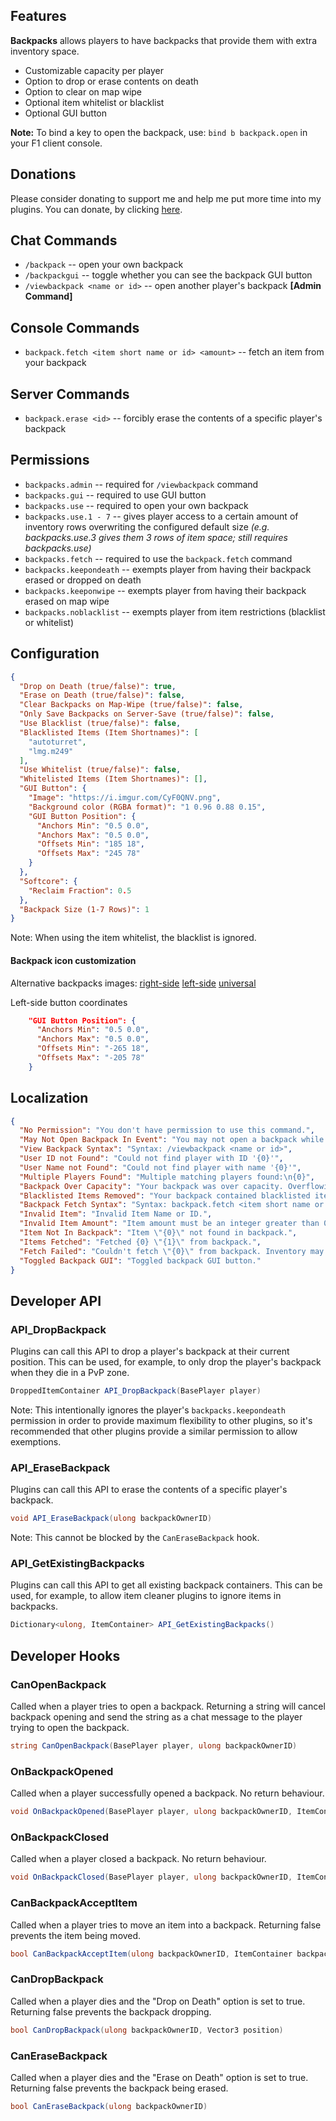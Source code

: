 ﻿## Features

**Backpacks** allows players to have backpacks that provide them with extra inventory space.

- Customizable capacity per player
- Option to drop or erase contents on death
- Option to clear on map wipe
- Optional item whitelist or blacklist
- Optional GUI button

**Note:** To bind a key to open the backpack, use: `bind b backpack.open` in your F1 client console.

## Donations

Please consider donating to support me and help me put more time into my plugins. You can donate, by clicking [here](https://laserhydra.com/).

## Chat Commands

- `/backpack` -- open your own backpack
- `/backpackgui` -- toggle whether you can see the backpack GUI button
- `/viewbackpack <name or id>` -- open another player's backpack **[Admin Command]**

## Console Commands

- `backpack.fetch <item short name or id> <amount>` -- fetch an item from your backpack

## Server Commands

- `backpack.erase <id>` -- forcibly erase the contents of a specific player's backpack

## Permissions

- `backpacks.admin` -- required for `/viewbackpack` command
- `backpacks.gui` -- required to use GUI button
- `backpacks.use` -- required to open your own backpack
- `backpacks.use.1 - 7` -- gives player access to a certain amount of inventory rows overwriting the configured default size *(e.g. backpacks.use.3 gives them 3 rows of item space; still requires backpacks.use)*
- `backpacks.fetch` -- required to use the `backpack.fetch` command
- `backpacks.keepondeath` -- exempts player from having their backpack erased or dropped on death
- `backpacks.keeponwipe` -- exempts player from having their backpack erased on map wipe
- `backpacks.noblacklist` -- exempts player from item restrictions (blacklist or whitelist)

## Configuration

```json
{
  "Drop on Death (true/false)": true,
  "Erase on Death (true/false)": false,
  "Clear Backpacks on Map-Wipe (true/false)": false,
  "Only Save Backpacks on Server-Save (true/false)": false,
  "Use Blacklist (true/false)": false,
  "Blacklisted Items (Item Shortnames)": [
    "autoturret",
    "lmg.m249"
  ],
  "Use Whitelist (true/false)": false,
  "Whitelisted Items (Item Shortnames)": [],
  "GUI Button": {
    "Image": "https://i.imgur.com/CyF0QNV.png",
    "Background color (RGBA format)": "1 0.96 0.88 0.15",
    "GUI Button Position": {
      "Anchors Min": "0.5 0.0",
      "Anchors Max": "0.5 0.0",
      "Offsets Min": "185 18",
      "Offsets Max": "245 78"
    }
  },
  "Softcore": {
    "Reclaim Fraction": 0.5
  },
  "Backpack Size (1-7 Rows)": 1
}
```

Note: When using the item whitelist, the blacklist is ignored.

#### Backpack icon customization

Alternative backpacks images:
[right-side](https://i.imgur.com/h1HQEAB.png)
[left-side](https://i.imgur.com/wLR9Z6V.png)
[universal](https://i.imgur.com/5RE9II5.png)

Left-side button coordinates
```json
    "GUI Button Position": {
      "Anchors Min": "0.5 0.0",
      "Anchors Max": "0.5 0.0",
      "Offsets Min": "-265 18",
      "Offsets Max": "-205 78"
    }
```

## Localization

```json
{
  "No Permission": "You don't have permission to use this command.",
  "May Not Open Backpack In Event": "You may not open a backpack while participating in an event!",
  "View Backpack Syntax": "Syntax: /viewbackpack <name or id>",
  "User ID not Found": "Could not find player with ID '{0}'",
  "User Name not Found": "Could not find player with name '{0}'",
  "Multiple Players Found": "Multiple matching players found:\n{0}",
  "Backpack Over Capacity": "Your backpack was over capacity. Overflowing items were added to your inventory or dropped.",
  "Blacklisted Items Removed": "Your backpack contained blacklisted items. They have been added to your inventory or dropped.",
  "Backpack Fetch Syntax": "Syntax: backpack.fetch <item short name or id> <amount>",
  "Invalid Item": "Invalid Item Name or ID.",
  "Invalid Item Amount": "Item amount must be an integer greater than 0.",
  "Item Not In Backpack": "Item \"{0}\" not found in backpack.",
  "Items Fetched": "Fetched {0} \"{1}\" from backpack.",
  "Fetch Failed": "Couldn't fetch \"{0}\" from backpack. Inventory may be full.",
  "Toggled Backpack GUI": "Toggled backpack GUI button."
}
```

## Developer API

### API_DropBackpack

Plugins can call this API to drop a player's backpack at their current position. This can be used, for example, to only drop the player's backpack when they die in a PvP zone.

```csharp
DroppedItemContainer API_DropBackpack(BasePlayer player)
```

Note: This intentionally ignores the player's `backpacks.keepondeath` permission in order to provide maximum flexibility to other plugins, so it's recommended that other plugins provide a similar permission to allow exemptions.

### API_EraseBackpack

Plugins can call this API to erase the contents of a specific player's backpack.

```csharp
void API_EraseBackpack(ulong backpackOwnerID)
```

Note: This cannot be blocked by the `CanEraseBackpack` hook.

### API_GetExistingBackpacks

Plugins can call this API to get all existing backpack containers. This can be used, for example, to allow item cleaner plugins to ignore items in backpacks.

```csharp
Dictionary<ulong, ItemContainer> API_GetExistingBackpacks()
```

## Developer Hooks

### CanOpenBackpack

Called when a player tries to open a backpack.
Returning a string will cancel backpack opening and send the string as a chat message to the player trying to open the backpack.

```csharp
string CanOpenBackpack(BasePlayer player, ulong backpackOwnerID)
```

### OnBackpackOpened

Called when a player successfully opened a backpack.
No return behaviour.

```csharp
void OnBackpackOpened(BasePlayer player, ulong backpackOwnerID, ItemContainer backpackContainer)
```

### OnBackpackClosed

Called when a player closed a backpack.
No return behaviour.

```csharp
void OnBackpackClosed(BasePlayer player, ulong backpackOwnerID, ItemContainer backpackContainer)
```

### CanBackpackAcceptItem

Called when a player tries to move an item into a backpack.
Returning false prevents the item being moved.

```csharp
bool CanBackpackAcceptItem(ulong backpackOwnerID, ItemContainer backpackContainer, Item item)
```

### CanDropBackpack

Called when a player dies and the "Drop on Death" option is set to true.
Returning false prevents the backpack dropping.

```csharp
bool CanDropBackpack(ulong backpackOwnerID, Vector3 position)
```

### CanEraseBackpack

Called when a player dies and the "Erase on Death" option is set to true.
Returning false prevents the backpack being erased.

```csharp
bool CanEraseBackpack(ulong backpackOwnerID)
```